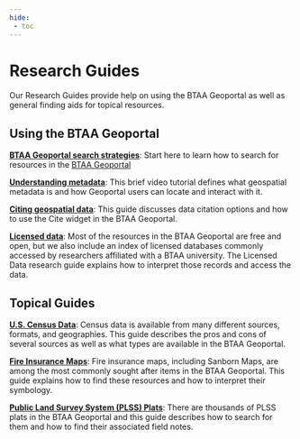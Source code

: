 ```yaml
---
hide:
 - toc
---
```


# Research Guides

Our Research Guides provide help on using the BTAA Geoportal as well as general finding aids for topical resources.

## Using the BTAA Geoportal

[**BTAA Geoportal search strategies**](search-strategies.md): Start here to learn how to search for resources in the [BTAA Geoportal](https://geo.btaa.org)

[**Understanding metadata**](understanding-metadata.md): This brief video tutorial defines what geospatial metadata is and how Geoportal users can locate and interact with it.

[**Citing geospatial data**](cite-data.md): This guide discusses data citation options and how to use the Cite widget in the BTAA Geoportal.

[**Licensed data**](licensed-data.md): Most of the resources in the BTAA Geoportal are free and open, but we also include an index of licensed databases commonly accessed by researchers affiliated with a BTAA university.  The Licensed Data research guide explains how to interpret those records and access the data.

## Topical Guides

[**U.S. Census Data**](census.md): Census data is available from many different sources, formats, and geographies. This guide describes the pros and cons of several sources as well as what types are available in the BTAA Geoportal.

[**Fire Insurance Maps**](fire-insurance.md): Fire insurance maps, including Sanborn Maps, are among the most commonly sought after items in the BTAA Geoportal. This guide explains how to find these resources and how to interpret their symbology. 

[**Public Land Survey System (PLSS) Plats**](plss.md): There are thousands of PLSS plats in the BTAA Geoportal and this guide describes how to search for them and how to find their associated field notes.

 
